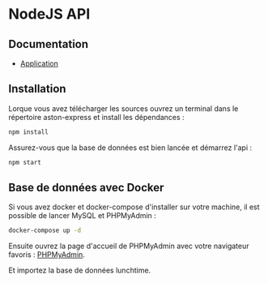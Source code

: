 # NodeJS API

## Documentation

- [Application](aston-express/docs/application.md)

## Installation

Lorque vous avez télécharger les sources ouvrez un terminal dans le répertoire aston-express et install les dépendances :

```sh
npm install
```

Assurez-vous que la base de données est bien lancée et démarrez l'api :

```sh
npm start
```

## Base de données avec Docker

Si vous avez docker et docker-compose d'installer sur votre machine, il est possible de lancer MySQL et PHPMyAdmin :

```sh
docker-compose up -d
```

Ensuite ouvrez la page d'accueil de PHPMyAdmin avec votre navigateur favoris : [PHPMyAdmin](http://localhost:8080).

Et importez la base de données lunchtime.

